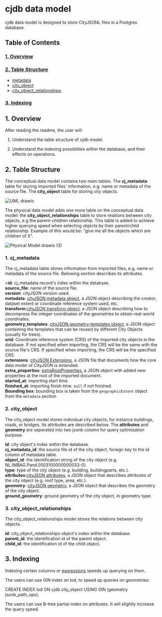 # cjdb data model
cjdb data model is designed to store CityJSONL files in a Postgres database.

## Table of Contents
### [1. Overview](#overview)

### [2. Table Structure](#table_structure)
 - [metadata](#metadata)
 - [city_object](#city_object)
 - [city_object_relationships](#city_object_relationships)

### [3. Indexing](#Indexing)

 
## 1. Overview <a name="overview"></a>

After reading the readme, the user will:

1) Understand the table structure of cjdb model.

2) Understand the indexing possiblities within the database, and their effects on operations.

## 2. Table Structure <a name="table_structure"></a>

The conceptual data model contains two main tables. The **cj_metadata** table for storing imported files' information, e.g. name or metadata of the source file. The **city_object** table for storing city objects. 

![UML drawio](https://user-images.githubusercontent.com/92783160/200633172-e33fc6ae-26b4-4b16-a2a7-968cc9a34d5e.png)


The physical data model adds one more table on the conceptual data model: the **city_object_relationships** table to store relations between city objects, e.g the parent-children relationship. This table is added to achieve higher querying speed when selecting objects by their parent/child relationship. Example of this would be: "give me all the objects which are children of X". 


![Physical Model drawio (3)](https://user-images.githubusercontent.com/92783160/200633220-92f95184-edce-44b9-bfa9-7db5fccbfc0e.png)


### 1. cj_metadata <a name="cj_metadata"></a>

The cj_metadata table stores information from imported files, e.g. name or metadata of the source file. Belowing section describes its attributes.

<**id**: cj_metadata record's index within the database.<br/>
**source_file**: name of the source file.<br/>
**version**: cityJSON version used.<br/>
**metadata**: [cityJSON metadata object](https://www.cityjson.org/specs/#metadata), a JSON object describing the creator, dataset extent or coordinate reference system used, etc.<br/>
**transform**:[cityJSON transform object](https://www.cityjson.org/specs/#transform-object), a JSON object describing how to decompress the integer coordinates of the geometries to obtain real-world coordinates.<br/>
**geometry_templates**: [cityJSON geometry-templates object](https://www.cityjson.org/specs/#geometry-templates), a JSON object containing the templates that can be reused by different City Objects (usually for trees).<br/>
**srid**: Coordinate reference system (CRS) of the imported city objects in the database. If not specified when importing, the CRS will be the same with the source file's CRS. If specified when importing, the CRS will be the specified CRS.<br/>
**extensions**: [cityJSON Extensions](https://www.cityjson.org/specs/#extensions), a JSON file that documents how the core data model of CityJSON is extended.<br/>
**extra_properties**: [extraRootProperties](https://www.cityjson.org/specs/#case-2-adding-new-properties-at-the-root-of-a-document), a JSON object with added new properties at the root of the imported document.<br/>
**started_at**: importing start time.<br/>
**finished_at**: importing finish time. `null` if not finished.<br/>
**Bounding box**: bounding box is taken from the `geographicExtent` object from the `metadata` section

### 2. city_object <a name="city_object"></a>

The city_object model stores individual city objects, for instance buildings, roads, or bridges. Its attributes are described below. The **attributes** and **geometry** are seperated into two jsonb column for query optimization purpose.

**id**: city object's index within the database.<br/>
**cj_metadata_id**: the source file id of the city object, foriegn key to the id column of metadata table.<br/>
**object_id**: the identification string of the city object (e.g. NL.IMBAG.Pand.0503100000000033-0).<br/>
**type**: type of the city object (e.g. building, buildingparts, etc.).<br/>
**attributes**:[cityJSON attributes](https://www.cityjson.org/specs/#attributes-for-all-city-objects), a JSON object that describes attributes of the city object (e.g. roof type, area, etc.).<br/>
**geometry**: [cityJSON geometry](https://www.cityjson.org/specs/#geometry-objects), a JSON object that describes the geometry of the city object.<br/>
**ground_geometry**: ground geometry of the city object, in geometry type.<br/>

### 3. city_object_relationships <a name="city_object_relationships"></a>
The city_object_relationships model stores the relations between city objects.

**id**: city_object_relationships object's index within the database.<br/>
**parent_id**: the identification id of the parent object.<br/>
**child_id**: the identification id of the child object.<br/>

## 3. Indexing

Indexing certain columns or [expressions](https://www.postgresql.org/docs/current/indexes-expressional.html) speeds up querying on them. 

The users can use GIN index on lod, to speed up queries on geometries:

CREATE INDEX lod ON cjdb.city_object USING GIN (geometry jsonb_path_ops);

The users can use B-tree partial index on attributes. It will slightly increase the query speed.


